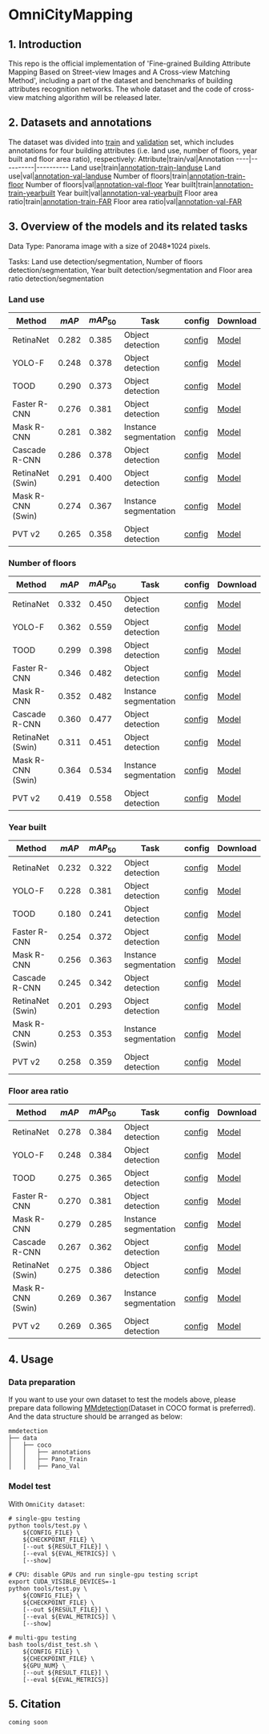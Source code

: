 # OmniCityMapping

## 1. Introduction
This repo is the official implementation of 'Fine-grained Building Attribute Mapping Based on Street-view Images and A Cross-view Matching Method', including a part of the dataset and benchmarks of building attributes recognition networks. The whole dataset and the code of cross-view matching algorithm will be released later.

## 2. Datasets and annotations
The dataset was divided into [train](https://drive.google.com/file/d/1yiGiDs0U1z8eRyiTAh1lqXOThHjZ0-Jm/view) and [validation](https://drive.google.com/file/d/1Yu_P-gDxtdSRWyKoWBmlQ4PBRhYftf4g/view) set, which includes annotations for four building attributes (i.e. land use, number of floors, year built and floor area ratio), respectively:
Attribute|train/val|Annotation
----|----------|----------
Land use|train|[annotation-train-landuse](https://drive.google.com/file/d/1zvNJQb49_9K1TaUN9Nyj2XDFAaSZiSVG/view?usp=drive_link)
Land use|val|[annotation-val-landuse](https://drive.google.com/file/d/18DiqsXreeIGPnxuWxRI_rgorCbWTz5eP/view?usp=drive_link)
Number of floors|train|[annotation-train-floor](https://drive.google.com/file/d/1yghMHSQLHbRDmt7dm_cuZrSizF1dQUA9/view?usp=drive_link)
Number of floors|val|[annotation-val-floor](https://drive.google.com/file/d/1eMeh6-7rJZDESNduLm4JuZ5ES-V6Ms6y/view?usp=drive_link)
Year built|train|[annotation-train-yearbuilt](https://drive.google.com/file/d/1_bHDoW-VIiu0r5u7U4_Au6oZ-EHGpf6x/view?usp=drive_link)
Year built|val|[annotation-val-yearbuilt](https://drive.google.com/file/d/15vymdWt0udaL5th_w48uyUDMl4LK_tAe/view?usp=drive_link)
Floor area ratio|train|[annotation-train-FAR](https://drive.google.com/file/d/1iDOsWjP8akIFsqQFziX2_xLqsOINTfO6/view?usp=drive_link)
Floor area ratio|val|[annotation-val-FAR](https://drive.google.com/file/d/11cg8Bkrg_EZTE83fLMEswA1L3FwuLGK4/view?usp=drive_link)

## 3. Overview of the models and its related tasks
Data Type: Panorama image with a size of 2048*1024 pixels.

Tasks: Land use detection/segmentation, Number of floors detection/segmentation, Year built detection/segmentation and Floor area ratio detection/segmentation
### Land use
Method | $mAP$ | $mAP_{50}$ | Task | config | Download
-------|-------|-------|---------|-----|--------|
RetinaNet|0.282|0.385|Object detection|[config](https://drive.google.com/file/d/1-aTuv7P74OnYz6n8GkPB6YRGH7wO_DL5/view?usp=drive_link)|[Model](https://drive.google.com/file/d/1bEawj0DnnybtIjBvYGJrxTRJj7KnRUmI/view?usp=drive_link)
YOLO-F|0.248|0.378|Object detection|[config](https://drive.google.com/file/d/16WC3gBb5b1iiQTfpB2poCXLIMV18w5Xg/view?usp=drive_link)|[Model](https://drive.google.com/file/d/17b5Cidv9zpaQlbXVV96HOPHAKgmeXNa1/view?usp=drive_link)
TOOD|0.290|0.373|Object detection|[config](https://drive.google.com/file/d/1V5SUgsuCVwiHVG1ymmPEQRpI8gchP5Wq/view?usp=drive_link)|[Model](https://drive.google.com/file/d/1rkCywjZHx82y6-b6-VYN1YPcQxeR8j5-/view?usp=drive_link)
Faster R-CNN|0.276|0.381|Object detection|[config](https://drive.google.com/file/d/1Rs6BCMORSZqylZM5L-rirVceOdF1Ge62/view?usp=drive_link)|[Model](https://drive.google.com/file/d/1fPil4bVvVsIyuj-T8ggdl7qK7lGlSkuZ/view?usp=drive_link)
Mask R-CNN|0.281|0.382|Instance segmentation|[config](https://drive.google.com/file/d/1TxB1HTQ2sSh4t5U9Rvg3KNLi-cpV17a-/view?usp=drive_link)|[Model](https://drive.google.com/file/d/19Amz7cyStSpxzEaUWuTuYNoxtXv85xa5/view?usp=drive_link)
Cascade R-CNN|0.286|0.378|Object detection|[config](https://drive.google.com/file/d/1zsnXQ-khDBk0-lIDmzjdYLZC9UfeXLQZ/view?usp=drive_link)|[Model](https://drive.google.com/file/d/1IjQQKSpBBa5xDPVs3Q8jr8Do-gH14Eh5/view?usp=drive_link)
RetinaNet (Swin)|0.291|0.400|Object detection|[config](https://drive.google.com/file/d/19afFchNwLvozrFRg6gIK1rOOwA6ovorQ/view?usp=drive_link)|[Model](https://drive.google.com/file/d/1YfByTDi2lFdvzKtUUpK9OyWV0XqurxT2/view?usp=drive_link)
Mask R-CNN (Swin)|0.274|0.367|Instance segmentation|[config](https://drive.google.com/file/d/19afFchNwLvozrFRg6gIK1rOOwA6ovorQ/view?usp=drive_link)|[Model](https://drive.google.com/file/d/1YfByTDi2lFdvzKtUUpK9OyWV0XqurxT2/view?usp=drive_link)
PVT v2|0.265|0.358|Object detection|[config](https://drive.google.com/file/d/1aQZ839DHMuOmD1EpKOM9G-2rzvqo8zgF/view?usp=drive_link)|[Model](https://drive.google.com/file/d/1lE7Qp44Muggs62WIpy5qmPuHuRvajQKu/view?usp=drive_link)

### Number of floors
Method | $mAP$ | $mAP_{50}$ | Task | config | Download
-------|-------|-------|---------|-----|--------|
RetinaNet|0.332|0.450|Object detection|[config](https://drive.google.com/file/d/1kyeQ8aycCVE4ussNVEbhEt_MwZE0K60P/view?usp=drive_link)|[Model](https://drive.google.com/file/d/1noOvRZnKhJFALpdjDQm4Xn_D6iK1Zvct/view?usp=drive_link)
YOLO-F|0.362|0.559|Object detection|[config](https://drive.google.com/file/d/1iAMLcE2XPzaRWdh_iBq893WnqpG1Px9N/view?usp=drive_link)|[Model](https://drive.google.com/file/d/19mLanzOpOjAv4K0vN29MvVZwWKezrGyr/view?usp=drive_link)
TOOD|0.299|0.398|Object detection|[config](https://drive.google.com/file/d/1F28PrPt67HBMPUCPqqPLCnQ-I-tnLGgO/view?usp=drive_link)|[Model](https://drive.google.com/file/d/1CiRxPsVLqX8NRIHW3O6GIAEon60ieBPI/view?usp=drive_link)
Faster R-CNN|0.346|0.482|Object detection|[config](https://drive.google.com/file/d/1bux3gU6thiW9FOWZCtGDJfHIvggUwUjq/view?usp=drive_link)|[Model](https://drive.google.com/file/d/1eb0XGwXQSanvnqODDB3oWTGHWjYjRoLa/view?usp=drive_link)
Mask R-CNN|0.352|0.482|Instance segmentation|[config](https://drive.google.com/file/d/1Ju7yA1OlJ5UBAB87KVOS2_cBZJE_kRTi/view?usp=drive_link)|[Model](https://drive.google.com/file/d/1jShls2-RkIA8rnk9CCyV3TYWJTsh1_7C/view?usp=drive_link)
Cascade R-CNN|0.360|0.477|Object detection|[config](https://drive.google.com/file/d/13OUcV3vBNvmYY3AdG6auKyZPMSSbERvG/view?usp=drive_link)|[Model](https://drive.google.com/file/d/1gq_5lOduqEHh7bVeOTGuJIv1hxhupihD/view?usp=drive_link)
RetinaNet (Swin)|0.311|0.451|Object detection|[config](https://drive.google.com/file/d/1I0JFGF1c41CfsfL3iJhsxzaXRbqLJGQB/view?usp=drive_link)|[Model](https://drive.google.com/file/d/1aGCy6I-V3Flhnbsr4BDWPICkgThKSE-D/view?usp=drive_link)
Mask R-CNN (Swin)|0.364|0.534|Instance segmentation|[config](https://drive.google.com/file/d/15TyGcLEkcV5LYeCPlFXXUPRh3MzFBXKy/view?usp=drive_link)|[Model](https://drive.google.com/file/d/1oz_-0qJEonqwdtuahQoSECWMXmTxTb1u/view?usp=drive_link)
PVT v2|0.419|0.558|Object detection|[config](https://drive.google.com/file/d/18J7za6ood9XZrhqdCP_vhD6506sYXP60/view?usp=drive_link)|[Model](https://drive.google.com/file/d/1cCBQdRH1McPh7aGmRvx9zkUMR-qGOzfN/view?usp=drive_link)

### Year built
Method | $mAP$ | $mAP_{50}$ | Task | config | Download
-------|-------|-------|---------|-----|--------|
RetinaNet|0.232|0.322|Object detection|[config](https://drive.google.com/file/d/10BH2DF7A7eulf6WEoYgcEWLhwBrH0ukJ/view?usp=drive_link)|[Model](https://drive.google.com/file/d/17duH60XmB5Avy-Q3eH_tMfRIT-iCzRvo/view?usp=drive_link)
YOLO-F|0.228|0.381|Object detection|[config](https://drive.google.com/file/d/1klTvgHDOoCzyJ6nIMt7ZoO-gYbBnQv5n/view?usp=drive_link)|[Model](https://drive.google.com/file/d/1_JXVw1kAormEvAiZA0wsjNsXinGYkU43/view?usp=drive_link)
TOOD|0.180|0.241|Object detection|[config](https://drive.google.com/file/d/1OkvksiNSIzR1-DxB5gFCCxVZVeLNVngI/view?usp=drive_link)|[Model](https://drive.google.com/file/d/1bn1bTcM3aY5kTa41OOAfikSI4KSY5uJV/view?usp=drive_link)
Faster R-CNN|0.254|0.372|Object detection|[config](https://drive.google.com/file/d/12B-3xSNfWKbYSjUwZ1gb5F-ms0Eedwzx/view?usp=drive_link)|[Model](https://drive.google.com/file/d/1Y-TKc15Anv0NblK4ZODsgSsE2hse5Pci/view?usp=drive_link)
Mask R-CNN|0.256|0.363|Instance segmentation|[config](https://drive.google.com/file/d/1XMcnlOrUo8kgTUnKVOesNU-5WrVVWji-/view?usp=drive_link)|[Model](https://drive.google.com/file/d/1O4Bjtyxkxq4sSkaaGBit8CAkWqpTq41V/view?usp=drive_link)
Cascade R-CNN|0.245|0.342|Object detection|[config](https://drive.google.com/file/d/14QHQeqEx3sY-e3vaH72-pPcuFcYT2Whk/view?usp=drive_link)|[Model](https://drive.google.com/file/d/1WHojQ8s09Fv5qjIkBXegZC3de8wQ1KfV/view?usp=drive_link)
RetinaNet (Swin)|0.201|0.293|Object detection|[config](https://drive.google.com/file/d/1s0fnQuHdiMFhADBPQ4tP5lFnTSEOtitW/view?usp=drive_link)|[Model](https://drive.google.com/file/d/1PT8zEtWg6SZdJdzjnzTPABp-yyfKsiwX/view?usp=drive_link)
Mask R-CNN (Swin)|0.253|0.353|Instance segmentation|[config](https://drive.google.com/file/d/134v1xpf785uPdCL7aM45aCMNY0M0TF9O/view?usp=drive_link)|[Model](https://drive.google.com/file/d/12LGTuZw-0QICQ1KrIZbjZYsHT81oQ9Sd/view?usp=drive_link)
PVT v2|0.258|0.359|Object detection|[config](https://drive.google.com/file/d/1_HPrHkGrXcRjdxdR9XYlnvjMhgq98Vog/view?usp=drive_link)|[Model](https://drive.google.com/file/d/1A8FRkkDRqW3SaVCF-Hh-r3j5yXw3sbkj/view?usp=drive_link)

### Floor area ratio
Method | $mAP$ | $mAP_{50}$ | Task | config | Download
-------|-------|-------|---------|-----|--------|
RetinaNet|0.278|0.384|Object detection|[config](https://drive.google.com/file/d/1382VDyEQtaXMAkKBxaK6RkoMtI9eTA_g/view?usp=drive_link)|[Model](https://drive.google.com/file/d/11hALqGUfd4ierXDh-lhsjDwC3phBaaPX/view?usp=drive_link)
YOLO-F|0.248|0.384|Object detection|[config](https://drive.google.com/file/d/1TALAIUDh3l8CqKCdXUd4vCEIUW-ZlBnI/view?usp=drive_link)|[Model](https://drive.google.com/file/d/1QqVCMmTK_BEayF4vgAYFPTSDL0jmrPiy/view?usp=drive_link)
TOOD|0.275|0.365|Object detection|[config](https://drive.google.com/file/d/1pCr-myStZ7y7nuYX57mSPhwaMgqvGa_v/view?usp=drive_link)|[Model](https://drive.google.com/file/d/1uJQxKIkfOklsQ1MGeHH-NduMN0U3A7IB/view?usp=drive_link)
Faster R-CNN|0.270|0.381|Object detection|[config](https://drive.google.com/file/d/1HfcMWkzT2QUala7a2WGCXH2peEOpCZyi/view?usp=drive_link)|[Model](https://drive.google.com/file/d/1whJt1gbsWwn3MPyqHVvGEdH9hkyh_cQm/view?usp=drive_link)
Mask R-CNN|0.279|0.285|Instance segmentation|[config](https://drive.google.com/file/d/1-K6VN37bDbYfyNIiIxkvlpRqdrxMcflr/view?usp=drive_link)|[Model](https://drive.google.com/file/d/1HSAaE9tAs1KpbjRkZ4dtq29g1PV6DBgp/view?usp=drive_link)
Cascade R-CNN|0.267|0.362|Object detection|[config](https://drive.google.com/file/d/1tDmEX0eQ0deglnB_3oFza1eH-R9VZtPW/view?usp=drive_link)|[Model](https://drive.google.com/file/d/1_F28C5TDDBPFzNxMXhWMUpX-d5Kg9vY9/view?usp=drive_link)
RetinaNet (Swin)|0.275|0.386|Object detection|[config](https://drive.google.com/file/d/10mfZop6SNEecva74nxyGd8df35SNOWzF/view?usp=drive_link)|[Model](https://drive.google.com/file/d/1DuAbE2tRStqVcObhmbAw_LORMl1V_Ez6/view?usp=drive_link)
Mask R-CNN (Swin)|0.269|0.367|Instance segmentation|[config](https://drive.google.com/file/d/1nwoHGrG1mLpfTwYvWGyrtdV5CHmJBLAU/view?usp=drive_link)|[Model](https://drive.google.com/file/d/1xfaP1sDgzZx97VDSRbMfU4heEgACOeP3/view?usp=drive_link)
PVT v2|0.269|0.365|Object detection|[config](https://drive.google.com/file/d/1S6ZZntcLACHhaOtocGg_7fDAZ3F79d1-/view?usp=drive_link)|[Model](https://drive.google.com/file/d/1DVEmmTCLfdLk1H0qAdwoDKPtFyBIQg_K/view?usp=drive_link)


## 4. Usage
### Data preparation
If you want to use your own dataset to test the models above, please prepare data following [MMdetection](https://github.com/open-mmlab/mmdetection)(Dataset in COCO format is preferred). And the data structure should be arranged as below:
```
mmdetection
├── data
│   ├── coco
│   │   ├── annotations
│   │   ├── Pano_Train
│   │   ├── Pano_Val
```
<!-- │   │   ├── test2017 -->
### Model test
With `OmniCity dataset`:
```
# single-gpu testing
python tools/test.py \
    ${CONFIG_FILE} \
    ${CHECKPOINT_FILE} \
    [--out ${RESULT_FILE}] \
    [--eval ${EVAL_METRICS}] \
    [--show]

# CPU: disable GPUs and run single-gpu testing script
export CUDA_VISIBLE_DEVICES=-1
python tools/test.py \
    ${CONFIG_FILE} \
    ${CHECKPOINT_FILE} \
    [--out ${RESULT_FILE}] \
    [--eval ${EVAL_METRICS}] \
    [--show]

# multi-gpu testing
bash tools/dist_test.sh \
    ${CONFIG_FILE} \
    ${CHECKPOINT_FILE} \
    ${GPU_NUM} \
    [--out ${RESULT_FILE}] \
    [--eval ${EVAL_METRICS}]
```
<!-- With `new dataset`:

* Prepare the dataset following the above rules
* Refer to the preceding operations -->

## 5. Citation
```
coming soon
```